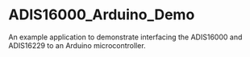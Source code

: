 # ADIS16000_Arduino_Demo
An example application to demonstrate interfacing the ADIS16000 and ADIS16229 to an Arduino microcontroller.
